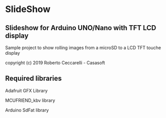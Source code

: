 # SlideShow
## Slideshow for Arduino UNO/Nano with TFT LCD display

Sample project to show rolling images from a microSD to a LCD TFT touche display

copyright (c) 2019 Roberto Ceccarelli - Casasoft

## Required libraries

Adafruit GFX Library

MCUFRIEND_kbv library

Arduino SdFat library
